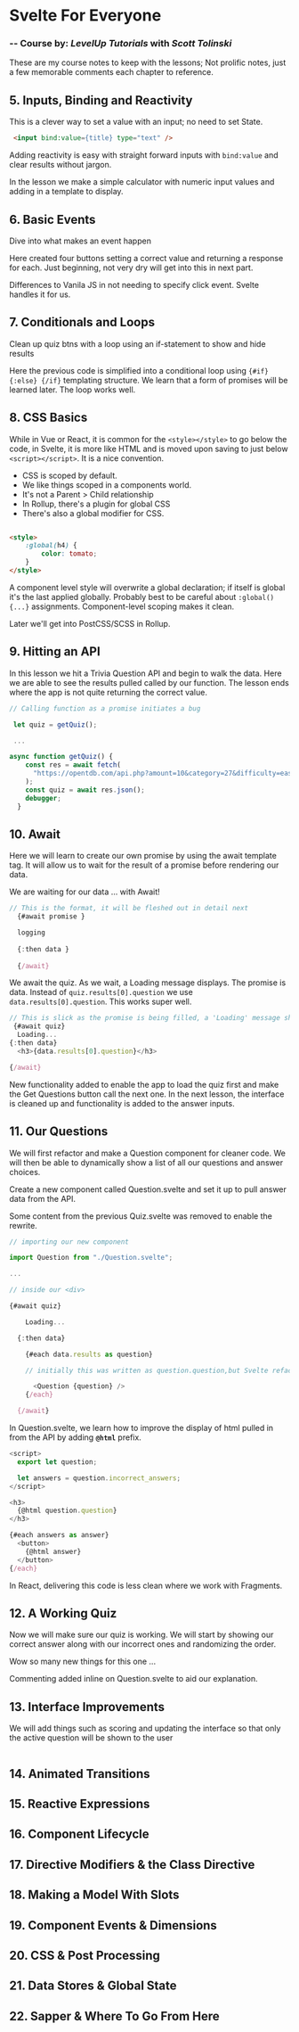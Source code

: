 # Svelte For Everyone 
### -- Course by: _LevelUp Tutorials_ with _Scott Tolinski_

These are my course notes to keep with the lessons; Not prolific notes, just a few memorable comments each chapter to reference. 

## 5. Inputs, Binding and Reactivity
  
This is a clever way to set a value with an input; no need to set State. 

 ``` html
  <input bind:value={title} type="text" />
  ```

 Adding reactivity is easy with straight forward inputs with `bind:value` and clear results without jargon. 

 In the lesson we make a simple calculator with numeric input values and adding in a template to display. 

    

## 6. Basic Events

Dive into what makes an event happen

Here created four buttons setting a correct value and returning a response for each. Just beginning, not very dry will get into this in next part. 

Differences to Vanila JS in not needing to specify click event. Svelte handles it for us. 


## 7. Conditionals and Loops 

Clean up quiz btns with a loop using an if-statement to show and hide results

Here the previous code is simplified into a conditional loop using `{#if} {:else} {/if}` templating structure. We learn that a form of promises will be learned later. The loop works well. 


## 8. CSS Basics

While in Vue or React, it is common for the `<style></style>` to go below the code, in Svelte, it is more like HTML and is moved upon saving to just below `<script></script>`. It is a nice convention. 

- CSS is scoped by default. 
- We like things scoped in a components world. 
- It's not a Parent > Child relationship
- In Rollup, there's a plugin for global CSS 
- There's also a global modifier for CSS. 

``` html

<style>
    :global(h4) {
        color: tomato;
    }
</style>

```

A component level style will overwrite a global declaration; if itself is global it's the last applied globally. Probably best to be careful about `:global(){...}` assignments. Component-level scoping makes it clean. 

Later we'll get into PostCSS/SCSS in Rollup. 


## 9. Hitting an API

In this lesson we hit a Trivia Question API and begin to walk the data. Here we are able to see the results pulled called by our function. The lesson ends where the app is not quite returning the correct value. 

``` js script
// Calling function as a promise initiates a bug

 let quiz = getQuiz();

 ...

async function getQuiz() {
    const res = await fetch(
      "https://opentdb.com/api.php?amount=10&category=27&difficulty=easy"
    );
    const quiz = await res.json();
    debugger;
  }
  ```


## 10. Await

Here we will learn to create our own promise by using the await template tag. It will allow us to wait for the result of a promise before rendering our data.

We are waiting for our data ... with Await!

``` js 
// This is the format, it will be fleshed out in detail next
  {#await promise }

  logging
      
  {:then data } 
      
  {/await}
  ```

We await the quiz. As we wait, a Loading message displays. The promise is data. Instead of `quiz.results[0].question` we use `data.results[0].question`. This works super well. 

  ``` js script
  // This is slick as the promise is being filled, a 'Loading' message shows. After loading our first question appears. 
   {#await quiz}
    Loading...
  {:then data}
    <h3>{data.results[0].question}</h3>

  {/await}
  ```

New functionality added to enable the app to load the quiz first and make the Get Questions button call the next one. In the next lesson, the interface is cleaned up and functionality is added to the answer inputs. 


## 11. Our Questions

We will first refactor and make a Question component for cleaner code. We will then be able to dynamically show a list of all our questions and answer choices.

Create a new component called Question.svelte and set it up to pull answer data from the API. 

Some content from the previous Quiz.svelte was removed to enable the rewrite. 

``` js
// importing our new component

import Question from "./Question.svelte";

...
```
``` js 
// inside our <div>

{#await quiz}

    Loading...

  {:then data}

    {#each data.results as question}

    // initially this was written as question.question,but Svelte refactors 

      <Question {question} />
    {/each}

  {/await}
```

In Question.svelte, we learn how to improve the display of html pulled in from the API by adding **`@html`** prefix. 

``` js
<script>
  export let question;

  let answers = question.incorrect_answers;
</script>

<h3>
  {@html question.question}
</h3>

{#each answers as answer}
  <button>
    {@html answer}
  </button>
{/each}

```
In React, delivering this code is less clean where we work with Fragments. 


## 12. A Working Quiz

Now we will make sure our quiz is working. We will start by showing our correct answer along with our incorrect ones and randomizing the order.

Wow so many new things for this one ... 

Commenting added inline on Question.svelte to aid our explanation. 



## 13. Interface Improvements

We will add things such as scoring and updating the interface so that only the active question will be shown to the user

``` js

```

## 14. Animated Transitions


## 15. Reactive Expressions


## 16. Component Lifecycle


## 17. Directive Modifiers & the Class Directive


## 18. Making a Model With Slots


## 19. Component Events & Dimensions


## 20. CSS & Post Processing


## 21. Data Stores & Global State


## 22. Sapper & Where To Go From Here
